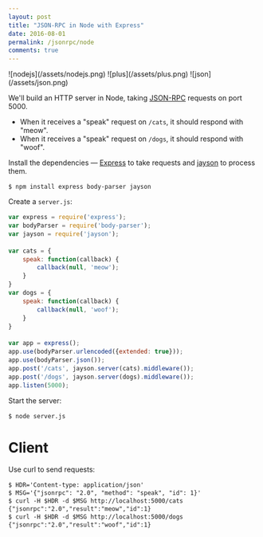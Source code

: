 ```yaml
---
layout: post
title: "JSON-RPC in Node with Express"
date: 2016-08-01
permalink: /jsonrpc/node
comments: true
---
```

<div class="wide-logos" markdown="1">
![nodejs](/assets/nodejs.png)
![plus](/assets/plus.png)
![json](/assets/json.png)
</div>

We'll build an HTTP server in Node, taking [JSON-RPC](http://www.jsonrpc.org/)
requests on port 5000.

- When it receives a "speak" request on `/cats`, it should respond with "meow".
- When it receives a "speak" request on `/dogs`, it should respond with "woof".

Install the dependencies —
[Express](https://docs.python.org/3/library/http.server.html) to take requests
and [jayson](https://github.com/tedeh/jayson) to process them.

``` shell
$ npm install express body-parser jayson
```
Create a `server.js`:

```javascript
var express = require('express');
var bodyParser = require('body-parser');
var jayson = require('jayson');

var cats = {
    speak: function(callback) {
        callback(null, 'meow');
    }
}
var dogs = {
    speak: function(callback) {
        callback(null, 'woof');
    }
}

var app = express();
app.use(bodyParser.urlencoded({extended: true}));
app.use(bodyParser.json());
app.post('/cats', jayson.server(cats).middleware());
app.post('/dogs', jayson.server(dogs).middleware());
app.listen(5000);
```
Start the server:

``` shell
$ node server.js
```

Client
======
Use curl to send requests:

```shell
$ HDR='Content-type: application/json'
$ MSG='{"jsonrpc": "2.0", "method": "speak", "id": 1}'
$ curl -H $HDR -d $MSG http://localhost:5000/cats
{"jsonrpc":"2.0","result":"meow","id":1}
$ curl -H $HDR -d $MSG http://localhost:5000/dogs
{"jsonrpc":"2.0","result":"woof","id":1}
```
